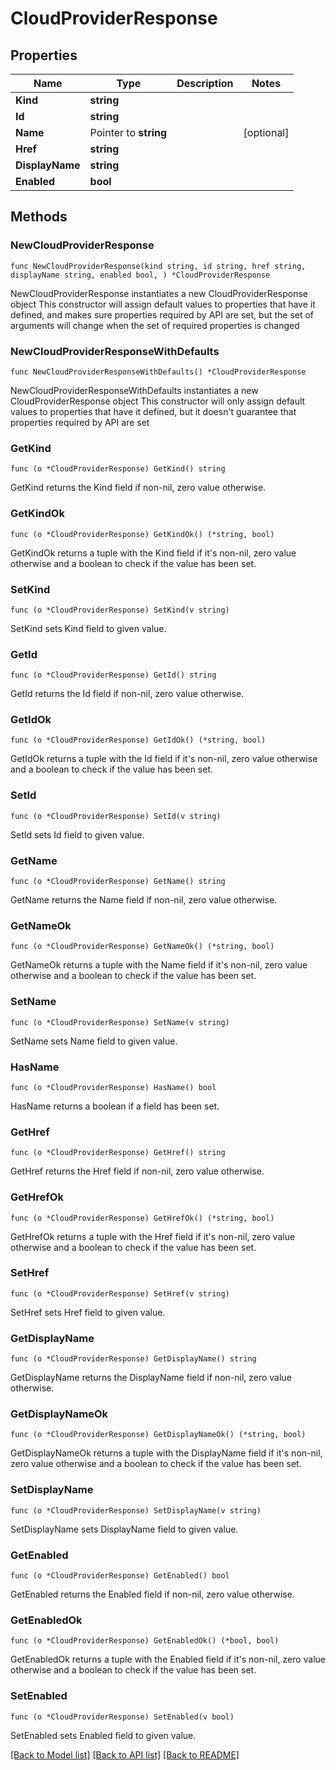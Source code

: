 # CloudProviderResponse

## Properties

Name | Type | Description | Notes
------------ | ------------- | ------------- | -------------
**Kind** | **string** |  | 
**Id** | **string** |  | 
**Name** | Pointer to **string** |  | [optional] 
**Href** | **string** |  | 
**DisplayName** | **string** |  | 
**Enabled** | **bool** |  | 

## Methods

### NewCloudProviderResponse

`func NewCloudProviderResponse(kind string, id string, href string, displayName string, enabled bool, ) *CloudProviderResponse`

NewCloudProviderResponse instantiates a new CloudProviderResponse object
This constructor will assign default values to properties that have it defined,
and makes sure properties required by API are set, but the set of arguments
will change when the set of required properties is changed

### NewCloudProviderResponseWithDefaults

`func NewCloudProviderResponseWithDefaults() *CloudProviderResponse`

NewCloudProviderResponseWithDefaults instantiates a new CloudProviderResponse object
This constructor will only assign default values to properties that have it defined,
but it doesn't guarantee that properties required by API are set

### GetKind

`func (o *CloudProviderResponse) GetKind() string`

GetKind returns the Kind field if non-nil, zero value otherwise.

### GetKindOk

`func (o *CloudProviderResponse) GetKindOk() (*string, bool)`

GetKindOk returns a tuple with the Kind field if it's non-nil, zero value otherwise
and a boolean to check if the value has been set.

### SetKind

`func (o *CloudProviderResponse) SetKind(v string)`

SetKind sets Kind field to given value.


### GetId

`func (o *CloudProviderResponse) GetId() string`

GetId returns the Id field if non-nil, zero value otherwise.

### GetIdOk

`func (o *CloudProviderResponse) GetIdOk() (*string, bool)`

GetIdOk returns a tuple with the Id field if it's non-nil, zero value otherwise
and a boolean to check if the value has been set.

### SetId

`func (o *CloudProviderResponse) SetId(v string)`

SetId sets Id field to given value.


### GetName

`func (o *CloudProviderResponse) GetName() string`

GetName returns the Name field if non-nil, zero value otherwise.

### GetNameOk

`func (o *CloudProviderResponse) GetNameOk() (*string, bool)`

GetNameOk returns a tuple with the Name field if it's non-nil, zero value otherwise
and a boolean to check if the value has been set.

### SetName

`func (o *CloudProviderResponse) SetName(v string)`

SetName sets Name field to given value.

### HasName

`func (o *CloudProviderResponse) HasName() bool`

HasName returns a boolean if a field has been set.

### GetHref

`func (o *CloudProviderResponse) GetHref() string`

GetHref returns the Href field if non-nil, zero value otherwise.

### GetHrefOk

`func (o *CloudProviderResponse) GetHrefOk() (*string, bool)`

GetHrefOk returns a tuple with the Href field if it's non-nil, zero value otherwise
and a boolean to check if the value has been set.

### SetHref

`func (o *CloudProviderResponse) SetHref(v string)`

SetHref sets Href field to given value.


### GetDisplayName

`func (o *CloudProviderResponse) GetDisplayName() string`

GetDisplayName returns the DisplayName field if non-nil, zero value otherwise.

### GetDisplayNameOk

`func (o *CloudProviderResponse) GetDisplayNameOk() (*string, bool)`

GetDisplayNameOk returns a tuple with the DisplayName field if it's non-nil, zero value otherwise
and a boolean to check if the value has been set.

### SetDisplayName

`func (o *CloudProviderResponse) SetDisplayName(v string)`

SetDisplayName sets DisplayName field to given value.


### GetEnabled

`func (o *CloudProviderResponse) GetEnabled() bool`

GetEnabled returns the Enabled field if non-nil, zero value otherwise.

### GetEnabledOk

`func (o *CloudProviderResponse) GetEnabledOk() (*bool, bool)`

GetEnabledOk returns a tuple with the Enabled field if it's non-nil, zero value otherwise
and a boolean to check if the value has been set.

### SetEnabled

`func (o *CloudProviderResponse) SetEnabled(v bool)`

SetEnabled sets Enabled field to given value.



[[Back to Model list]](../README.md#documentation-for-models) [[Back to API list]](../README.md#documentation-for-api-endpoints) [[Back to README]](../README.md)


